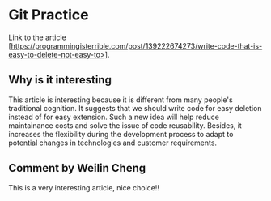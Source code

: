 # Git Practice
Link to the article [https://programmingisterrible.com/post/139222674273/write-code-that-is-easy-to-delete-not-easy-to>].
## Why is it interesting
This article is interesting because it is different from many people's traditional cognition. It suggests that we should write code for easy deletion instead of for easy extension. Such a new idea will help reduce maintainance costs and solve the issue of code reusability. Besides, it increases the flexibility during the development process to adapt to potential changes in technologies and customer requirements.
## Comment by Weilin Cheng
This is a very interesting article, nice choice!!